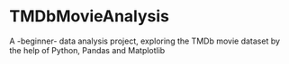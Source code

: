 # TMDbMovieAnalysis
A -beginner- data analysis project, exploring the TMDb movie dataset by the help of Python, Pandas and Matplotlib
